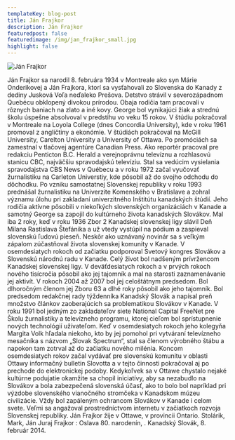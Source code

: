 ```yaml
---
templateKey: blog-post
title: Ján Frajkor
description: Ján Frajkor
featuredpost: false
featuredimage: /img/jan_frajkor_small.jpg
highlight: false
---
```

![Ján Frajkor](/img/jan_frajkor_big.jpg "Ján Frajkor")

Ján Frajkor sa narodil 8. februára 1934 v Montreale ako syn Márie Onderikovej a Ján Frajkora, ktorí sa vysťahovali zo Slovenska do Kanady z dediny Jusková Voľa neďaleko Prešova. Detstvo strávil v severozápadnom Quebécu obklopený divokou prírodou. Obaja rodičia tam pracovali v rôznych baniach na zlato a iné kovy. George bol vynikajúci žiak a strednú školu úspešne absolvoval v predstihu vo veku 15 rokov. V štúdiu pokračoval v Montreale na Loyola College (dnes Concordia University), kde v roku 1961 promoval
z angličtiny a ekonómie. V štúdiách pokračoval na McGill University, Carelton University a University of Ottawa. Po promóciách sa zamestnal v tlačovej agentúre Canadian Press.
Ako reportér pracoval pre redakciu Penticton B.C. Herald a verejnoprávnu televíznu a rozhlasovú stanicu CBC, najväčšiu spravodajskú televíziu. Stal sa vedúcim vysielania spravodajstva CBS News v Québecu a v roku 1972 začal vyučovať žurnalistiku na Carleton Universtiy, kde pôsobil až do svojho odchodu do dôchodku. Po vzniku samostatnej Slovenskej republiky v roku 1993 prednášal žurnalistiku na Univerzite Komenského v Bratislave a zohral významu úlohu pri zakladaní univerzitného Inštitútu kanadských štúdií.
Jeho rodičia aktívne pôsobili v niekoľkých slovenských organizáciách v Kanade a samotný George sa zapojil do kultúrneho života kanadských Slovákov. Mal iba 2 roky, keď v roku 1936 Zbor 2 Kanadskej slovenskej ligy slávil Deň Milana Rastislava Štefánika a už vtedy vystúpil na pódium a zaspieval slovenskú ľudovú pieseň. Neskôr ako uznávaný novinár sa s veľkým zápalom zúčastňoval života slovenskej komunity v Kanade. V osemdesiatych rokoch od začiatku podporoval Svetový kongres Slovákov a Slovenskú národnú radu v Kanade. Celý život bol nadšeným prívržencom Kanadskej slovenskej ligy. V deväťdesiatych rokoch a v prvých rokoch nového tisícročia pôsobil ako jej tajomník a mal na starosti zaznamenávanie jej aktivít. V rokoch 2004 až 2007 bol jej celoštátnym predsedom. Bol dlhoročným členom jej Zboru 63 a dlhé roky pôsobil ako jeho tajomník. Bol predsedom redakčnej rady týždenníka Kanadský Slovák a napísal preň množstvo článkov zaoberajúcich sa problematikou Slovákov v Kanade. 
V roku 1991 bol jedným zo zakladateľov siete National Capital FreeNet pre Školu žurnalistiky a televízneho programu, ktorej cieľom bol sprístupnenie nových technológií užívateľom. 
Keď v osemdesiatych rokoch jeho kolegyňa Margita Volk hľadala niekoho, kto by jej pomohol pri vytváraní televízneho mesačníka s názvom „Slovak Spectrum“, stal sa členom výrobného štábu a napokon tam zotrval až do začiatku nového milénia. Koncom osemdesiatych rokov začal vydávať pre slovenskú komunitu v oblasti Ottawy informačný bulletin Slovotta a v tejto činnosti pokračoval aj po prechode do elektronickej podoby. Kedykoľvek sa v Ottawe chystalo nejaké kultúrne podujatie okamžite sa chopil iniciatívy, aby sa nezabudlo na Slovákov a bola zabezpečená slovenská účasť, ako to bolo bol napríklad pri výzdobe slovenského vianočného stromčeka v Kanadskom múzeu civilizácie. Vždy bol zapáleným ochrancom Slovákov v Kanade i celom svete. Veľmi sa angažoval prostredníctvom internetu v začiatkoch rozvoja Slovenskej republiky. 
Ján Frajkor žije v Ottawe, v provincii Ontario.
Stolárik, Mark, Ján Juraj Frajkor : Oslava 80. narodenín, . Kanadský Slovák, 8. február 2014.